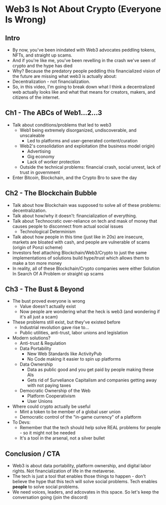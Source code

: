 # Web3 Is Not About Crypto (Everyone Is Wrong)
## Intro
- By now, you've been inindated with Web3 advocates peddling tokens, NFTs, and straight up scams.
- And if you're like me, you've been revelling in the crash we've seen of crypto and the hype has died
- Why? Because the predatory people peddling this financialized vision of the future are missing what web3 is actually about:
- Decentralization - not financialization.
- So, in this video, I'm going to break down what I think a decentralized web actually looks like and what that means for creators, makers, and citizens of the internet.

## Ch1 - The ABCs of Web1...2...3
- Talk about conditions/problems that led to web3
	- Web1 being extremely disorganized, undiscoverable, and unscaleable
		- Led to platforms and user-generated content/curation
	- Web2's consolidation and exploitation (the business model origin)
		- Advertising
		- Gig economy
		- Lack of worker protection
	- Outside the technical problems: financial crash, social unrest, lack of trust in government
- Enter Bitcoin, Blockchain, and the Crypto Bro to save the day

## Ch2 - The Blockchain Bubble
- Talk about how Blockchain was supposed to solve all of these problems: decentralization.
- Talk about how/why it doesn't: financialization of everything.
- Talk about Technocratic over-reliance on tech and mask of money that causes people to disconnect from actual social issues
	- Technological Determinism
- Talk about how people in this time (just like in 20s) are insecure, markets are bloated with cash, and people are vulnerable of scams (origin of Ponzi scheme)
- Investors feel attaching Blockchain/Web3/Crypto to just the same implementations of solutions build hype/trust which allows them to make a ton more money
- In reality, all of these Blockchain/Crypto companies were either Solution In Search Of A Problem or straight up scams

## Ch3 - The Bust & Beyond
- The bust proved everyone is wrong
	- Value doesn't actually exist
	- Now people are wondering what the heck is web3 (and wondering if it's all just a scam)
- These problems still exist, but they've existed before
	- Industrial revolution gave rise to...
	- Public utilities, anti-trust, labor unions and legislation
- Modern solutions?
	- Anti-trust & Regulation
	- Data Portability
		- New Web Standards like ActivityPub
		- No Code making it easier to spin up platforms
	- Data Ownership
		- Data as public good and you get paid by people making these AIs
		- Gets rid of Surveliance Capitalism and companies getting away with not paying taxes
	- Democratic Ownership of the Web
		- Platform Cooperativism
		- User Unions
- Where could crypto actually be useful
	- Mint a token to be member of a global user union
	- Democratic control of the "in-game currency" of a platform
- To Devs:
	- Remember that the tech should help solve REAL problems for people - so it might not be needed
	- It's a tool in the arsenal, not a silver bullet

## Conclusion / CTA
- Web3 is about data portability, platform ownership, and digital labor rights. Not financialization of life in the metaverse.
- The tech is just a tool that enables those things to happen - don't believe the hype that this tech will solve social problems. Tech enables **people** to solve social problems.
- We need voices, leaders, and adcovates in this space. So let's keep the conversation going (join the discord)
